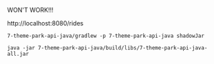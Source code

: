 WON'T WORK!!!

http://localhost:8080/rides

```shell
7-theme-park-api-java/gradlew -p 7-theme-park-api-java shadowJar
```

```shell
java -jar 7-theme-park-api-java/build/libs/7-theme-park-api-java-all.jar
```